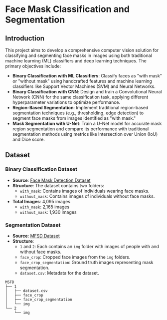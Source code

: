 # Face Mask Classification and Segmentation

## Introduction

This project aims to develop a comprehensive computer vision solution for classifying and segmenting face masks in images using both traditional machine learning (ML) classifiers and deep learning techniques. The primary objectives include:

- **Binary Classification with ML Classifiers**: Classify faces as "with mask" or "without mask" using handcrafted features and machine learning classifiers like Support Vector Machines (SVM) and Neural Networks.
- **Binary Classification with CNN**: Design and train a Convolutional Neural Network (CNN) for the same classification task, applying different hyperparameter variations to optimize performance.
- **Region-Based Segmentation**: Implement traditional region-based segmentation techniques (e.g., thresholding, edge detection) to segment face masks from images identified as "with mask."
- **Mask Segmentation with U-Net**: Train a U-Net model for accurate mask region segmentation and compare its performance with traditional segmentation methods using metrics like Intersection over Union (IoU) and Dice score.

## Dataset

### **Binary Classification Dataset**
- **Source**: [Face Mask Detection Dataset](https://github.com/chandrikadeb7/Face-Mask-Detection/tree/master/dataset)
- **Structure**: The dataset contains two folders:
  - `with_mask`: Contains images of individuals wearing face masks.
  - `without_mask`: Contains images of individuals without face masks.
- **Total Images**: 4,095 images
  - `with_mask`: 2,165 images
  - `without_mask`: 1,930 images

### **Segmentation Dataset**
- **Source**: [MFSD Dataset](https://github.com/sadjadrz/MFSD)
- **Structure**:
  - `1` and `2`: Each contains an `img` folder with images of people with and without face masks.
  - `face_crop`: Cropped face images from the `img` folders.
  - `face_crop_segmentation`: Ground truth images representing mask segmentation.
  - `dataset.csv`: Metadata for the dataset.

```
MSFD
├── 1
│   ├── dataset.csv
│   ├── face_crop
│   ├── face_crop_segmentation
│   └── img
└── 2
    └── img

```

